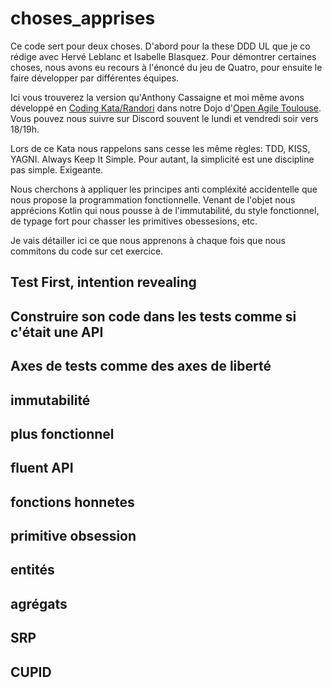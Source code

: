 # choses_apprises

Ce code sert pour deux choses.
D'abord pour la these DDD UL que je co rédige avec Hervé Leblanc et Isabelle Blasquez.
Pour démontrer certaines choses, nous avons eu recours à l'énoncé du jeu de Quatro, pour ensuite le faire développer par différentes équipes.


Ici vous trouverez la version qu'Anthony Cassaigne et moi même avons développé en [Coding Kata/Randori](https://codingdojo.org/practices/RandoriKata/)
dans notre Dojo d'[Open Agile Toulouse](https://discord.gg/BFE5W8g3).
Vous pouvez nous suivre sur Discord souvent le lundi et vendredi soir vers 18/19h.

Lors de ce Kata nous rappelons sans cesse les même règles: TDD, KISS, YAGNI.
Always Keep It Simple.
Pour autant, la simplicité est une discipline pas simple. Exigeante.

Nous cherchons à appliquer les principes anti compléxité accidentelle que nous propose la programmation fonctionnelle. Venant de l'objet nous apprécions
Kotlin qui nous pousse à de l'immutabilité, du style fonctionnel, de typage fort pour chasser les primitives obessesions, etc.

Je vais détailler ici ce que nous apprenons à chaque fois que nous commitons du code sur cet exercice.


## Test First, intention revealing

## Construire son code dans les tests comme si c'était une API

## Axes de tests comme des axes de liberté

## immutabilité

## plus fonctionnel

## fluent API

## fonctions honnetes

## primitive obsession

## entités

## agrégats

## SRP

## CUPID

##

